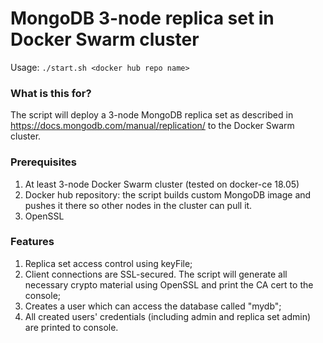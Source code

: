# MongoDB 3-node replica set in Docker Swarm cluster

Usage: `./start.sh <docker hub repo name>`

### What is this for?

The script will deploy a 3-node MongoDB replica set as described in https://docs.mongodb.com/manual/replication/ to the Docker Swarm cluster.

### Prerequisites

1. At least 3-node Docker Swarm cluster (tested on docker-ce 18.05)
2. Docker hub repository: the script builds custom MongoDB image and pushes it there so other nodes in the cluster can pull it.
3. OpenSSL

### Features
1. Replica set access control using keyFile;
2. Client connections are SSL-secured. The script will generate all necessary crypto material using OpenSSL and print the CA cert to the console;
3. Creates a user which can access the database called "mydb";
4. All created users' credentials (including admin and replica set admin) are printed to console.

